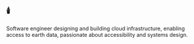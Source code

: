 ## 🕯️

Software engineer designing and building cloud infrastructure, enabling access to earth data, passionate about accessibility and systems design.
